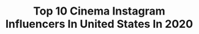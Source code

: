 ---
title: Top 10 Cinema Instagram Influencers In United States In 2020
description: >-
  Find top cinema Instagram influencers in United States in 2020. Most popular hashtags: #california #setlife #dop #filmmaking.
platform: Instagram
profiles:
  - username: "abrahamwilliamsdp"
    fullname: >-
      Abraham Williams
    location: "United States"
    followers: 5712
    engagement: 1415
    commentsToLikes: 0.057441
    id: ck6tjx74f3lhz0j71m9ye1w71
    verified: false
    hashtags: "#hawaii, #cinematographer, #setlife, #dop"
  - username: "shotbyalberto"
    fullname: >-
      
    location: "United States"
    followers: 7130
    engagement: 1086
    commentsToLikes: 0.121620
    id: ck6u3u0d9zvfd0j71eqvmtbek
    verified: false
    hashtags: "#valentinesday, #blackmamba, #newyorktough"
  - username: "shotbycones"
    fullname: >-
      Cones
    location: "United States"
    followers: 26737
    engagement: 1116
    commentsToLikes: 0.036404
    id: ck5c060jxsigs0i113u4rg1bt
    verified: false
    hashtags: ""
  - username: "_kwadwoagyapong"
    fullname: >-
      Kwadwo Agyapong
    location: "United States"
    followers: 8200
    engagement: 804
    commentsToLikes: 0.130518
    id: ck5hnpiplo6540i11lc0mao9p
    verified: false
    hashtags: "#ijustputlotionon, #iseeyoulookingatmyknuckles, #passthesheabutter, #muscletech"
  - username: "tbailes875"
    fullname: >-
      Tyler Bailey
    location: "United States"
    followers: 13078
    engagement: 1110
    commentsToLikes: 0.058591
    id: ck5q6j9i2xm4j0i11xwk7r1b7
    verified: false
    hashtags: "#ifitdiesitdies"
  - username: "emersonmiller"
    fullname: >-
      Emerson Paco Miller
    location: "United States"
    followers: 34080
    engagement: 1478
    commentsToLikes: 0.023224
    id: ck0tyfxhimncp0i19v188fmg6
    verified: false
    hashtags: "#savedave, #og, #teamwork"
  - username: "kiloalexander"
    fullname: >-
      Kilo Alexander
    location: "United States"
    followers: 217986
    engagement: 1545
    commentsToLikes: 0.010556
    id: ck13cskji1y3h0i19ftrtn61u
    verified: false
    hashtags: "#lamusic, #lamusicscene, #shotbykilo, #canon"
  - username: "benedict_spence_dop"
    fullname: >-
      Benedict Spence
    location: "United States"
    followers: 29112
    engagement: 962
    commentsToLikes: 0.016850
    id: ck5c0z0i0u4ft0i11ztekc224
    verified: false
    hashtags: "#stayhome"
  - username: "shellyjohnsonasc"
    fullname: >-
      Shelly Johnson, ASC
    location: "United States"
    followers: 17729
    engagement: 852
    commentsToLikes: 0.030770
    id: ck5hj1gfbfu540i11xte681xz
    verified: false
    hashtags: "#setlife, #dp, #billandted3, #filmmaking"
  - username: "lewistanofficial"
    fullname: >-
      LEWIS TAN
    location: "United States"
    followers: 135663
    engagement: 701
    commentsToLikes: 0.025749
    id: ck15t8t9xgw7y0i19m59kkauj
    verified: true
    hashtags: "#film, #unedited, #tossacoin, #nightbefore"
---